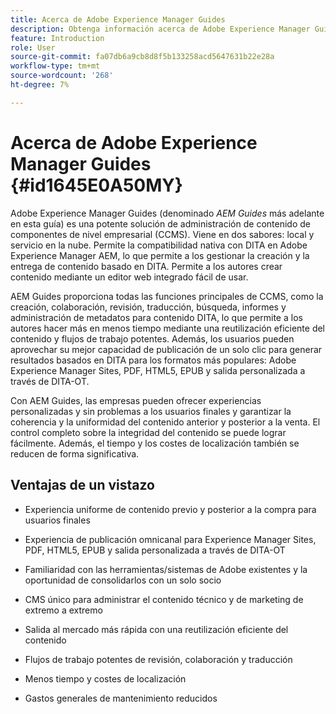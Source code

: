 ```yaml
---
title: Acerca de Adobe Experience Manager Guides
description: Obtenga información acerca de Adobe Experience Manager Guides, una solución de administración de contenido de componentes basada en DITA de nivel empresarial. Conozca los beneficios de AEM Guides.
feature: Introduction
role: User
source-git-commit: fa07db6a9cb8d8f5b133258acd5647631b22e28a
workflow-type: tm+mt
source-wordcount: '268'
ht-degree: 7%

---
```


# Acerca de Adobe Experience Manager Guides {#id1645E0A50MY}

Adobe Experience Manager Guides \(denominado *AEM Guides* más adelante en esta guía\) es una potente solución de administración de contenido de componentes de nivel empresarial \(CCMS\). Viene en dos sabores: local y servicio en la nube. Permite la compatibilidad nativa con DITA en Adobe Experience Manager AEM, lo que permite a los gestionar la creación y la entrega de contenido basado en DITA. Permite a los autores crear contenido mediante un editor web integrado fácil de usar.

AEM Guides proporciona todas las funciones principales de CCMS, como la creación, colaboración, revisión, traducción, búsqueda, informes y administración de metadatos para contenido DITA, lo que permite a los autores hacer más en menos tiempo mediante una reutilización eficiente del contenido y flujos de trabajo potentes. Además, los usuarios pueden aprovechar su mejor capacidad de publicación de un solo clic para generar resultados basados en DITA para los formatos más populares: Adobe Experience Manager Sites, PDF, HTML5, EPUB y salida personalizada a través de DITA-OT.

Con AEM Guides, las empresas pueden ofrecer experiencias personalizadas y sin problemas a los usuarios finales y garantizar la coherencia y la uniformidad del contenido anterior y posterior a la venta. El control completo sobre la integridad del contenido se puede lograr fácilmente. Además, el tiempo y los costes de localización también se reducen de forma significativa.

## Ventajas de un vistazo

- Experiencia uniforme de contenido previo y posterior a la compra para usuarios finales

- Experiencia de publicación omnicanal para Experience Manager Sites, PDF, HTML5, EPUB y salida personalizada a través de DITA-OT

- Familiaridad con las herramientas/sistemas de Adobe existentes y la oportunidad de consolidarlos con un solo socio

- CMS único para administrar el contenido técnico y de marketing de extremo a extremo

- Salida al mercado más rápida con una reutilización eficiente del contenido

- Flujos de trabajo potentes de revisión, colaboración y traducción

- Menos tiempo y costes de localización

- Gastos generales de mantenimiento reducidos
